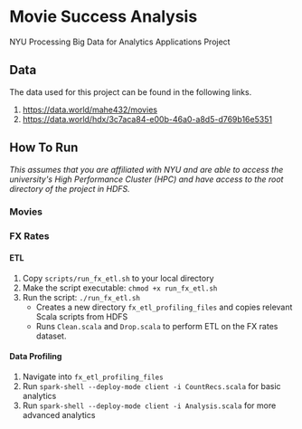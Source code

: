 # Movie Success Analysis
NYU Processing Big Data for Analytics Applications Project

## Data
The data used for this project can be found in the following links.

1. https://data.world/mahe432/movies
2. https://data.world/hdx/3c7aca84-e00b-46a0-a8d5-d769b16e5351

## How To Run
*This assumes that you are affiliated with NYU and are able to access the university's High Performance Cluster (HPC) and have access to the root directory of the project in HDFS.*

### Movies

### FX Rates
#### ETL
1. Copy `scripts/run_fx_etl.sh` to your local directory
3. Make the script executable: `chmod +x run_fx_etl.sh`
4. Run the script: `./run_fx_etl.sh`
   * Creates a new directory `fx_etl_profiling_files` and copies relevant Scala scripts from HDFS
   * Runs `Clean.scala` and `Drop.scala` to perform ETL on the FX rates dataset.
  
#### Data Profiling
1. Navigate into `fx_etl_profiling_files`
2. Run `spark-shell --deploy-mode client -i CountRecs.scala` for basic analytics
3. Run `spark-shell --deploy-mode client -i Analysis.scala` for more advanced analytics

